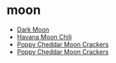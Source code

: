 # moon

 * [Dark Moon](index/d/dark-moon-51193710.json)
 * [Havana Moon Chili](index/h/havana-moon-chili-100551.json)
 * [Poppy Cheddar Moon Crackers](index/p/poppy-cheddar-moon-crackers-13043.json)
 * [Poppy Cheddar Moon Crackers](index/p/poppy-cheddar-moon-crackers-356190.json)
